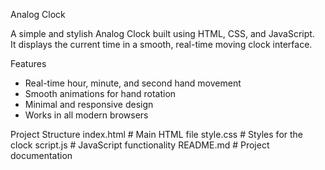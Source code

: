  Analog Clock

A simple and stylish Analog Clock built using HTML, CSS, and JavaScript.  
It displays the current time in a smooth, real-time moving clock interface.


 Features
- Real-time hour, minute, and second hand movement
- Smooth animations for hand rotation
- Minimal and responsive design
- Works in all modern browsers


 Project Structure
 index.html # Main HTML file
 style.css # Styles for the clock
 script.js # JavaScript functionality
 README.md # Project documentation
